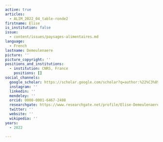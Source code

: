 ```yaml
---
active: true
articles:
  - ALIM_2022_04_table-ronde2
firstname: Elise
is_institution: false
issue:
  - content/issues/paysages-alimentaires.md
language:
  - French
lastname: Demeulenaere
picture: ''
picture_copyright: ''
positions_and_institutions:
  - institution: CNRS, France
    positions: []
social_channels:
  google_scholar: https://scholar.google.com/scholar?q=author:%22%C3%89lise+Demeulenaere%22
  instagram: ''
  linkedin: ''
  mendeley: ''
  orcid: 0000-0001-6467-2488
  researchgate: https://www.researchgate.net/profile/Elise-Demeulenaere-2
  twitter: ''
  website: ''
  wikipedia: ''
years:
  - 2022

---
```


